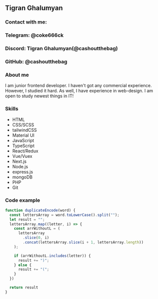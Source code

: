 
## **Tigran Ghalumyan**

### **Contact with me:**
### Telegram: @coke666ck
### Discord: Tigran Ghalumyan(@cashoutthebag)
### GitHub: @cashoutthebag

### **About me**
I am junior frontend developer. I haven't got any commercial experience. However, I studied it hard. 
As well, I have experience in web-design. I am open to study newest things in IT!

### **Skills**
* HTML
* CSS/SCSS
* tailwindCSS
* Material UI
* JavaScript
* TypeScript
* React/Redux
* Vue/Vuex
* Next.js
* Node.js
* express.js
* mongoDB
* PHP
* Git

### **Code example**

```javascript
function duplicateEncode(word) {
  const lettersArray = word.toLowerCase().split("");
  let result = "";
  lettersArray.map((letter, i) => {
    const arrWithoutL = (
      lettersArray
        .slice(0, i)
        .concat(lettersArray.slice(i + 1, lettersArray.length))
    );

    if (arrWithoutL.includes(letter)) {
      result += ")";
    } else {
      result += "(";
    }
  })

  return result
}
```